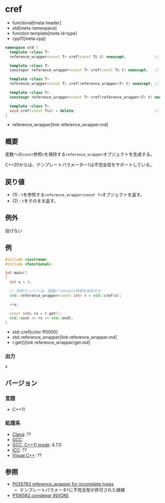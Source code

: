# cref
* functional[meta header]
* std[meta namespace]
* function template[meta id-type]
* cpp11[meta cpp]

```cpp
namespace std {
  template <class T>
  reference_wrapper<const T> cref(const T& t) noexcept;             // (1) C++11

  template <class T>
  constepxr reference_wrapper<const T> cref(const T& t) noexcept;   // (1) C++11

  template <class T>
  reference_wrapper<const T> cref(reference_wrapper<T> t) noexcept; // (2) C++11

  template <class T>
  constexpr reference_wrapper<const T> cref(reference_wrapper<T> t) noexcept; // (2) C++11

  template <class T>
  void cref(const T&&) = delete;                                    // (3)
}
```
* reference_wrapper[link reference_wrapper.md]

## 概要
変数への`const`参照`t`を保持する`reference_wrapper`オブジェクトを生成する。

C++20からは、テンプレートパラメーター`T`は不完全型をサポートしている。

## 戻り値
- (1) : `t`を参照する`reference_wrapper<const T>`オブジェクトを返す。
- (2) : `t`をそのまま返す。


## 例外
投げない


## 例
```cpp example
#include <iostream>
#include <functional>

int main()
{
  int x = 3;

  // 参照ラッパーrは、変数xへのconst参照を保持する
  std::reference_wrapper<const int> r = std::cref(x);

  ++x;

  const int& rx = r.get();
  std::cout << rx << std::endl;
}
```
* std::cref[color ff0000]
* std::reference_wrapper[link reference_wrapper.md]
* r.get()[link reference_wrapper/get.md]

### 出力
```
4
```

## バージョン
### 言語
- C++11

### 処理系
- [Clang](/implementation.md#clang): ??
- [GCC](/implementation.md#gcc): 
- [GCC, C++11 mode](/implementation.md#gcc): 4.7.0
- [ICC](/implementation.md#icc): ??
- [Visual C++](/implementation.md#visual_cpp): ??


## 参照
- [P0357R3 reference_wrapper for incomplete types](http://www.open-std.org/jtc1/sc22/wg21/docs/papers/2018/p0357r3.html)
    - テンプレートパラメータ`T`に不完全型が許可された経緯
- [P1065R2 constexpr INVOKE](http://www.open-std.org/jtc1/sc22/wg21/docs/papers/2019/p1065r2.html)